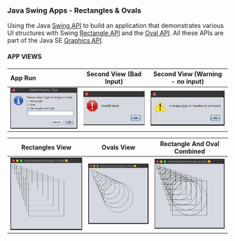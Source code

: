 ### Java Swing Apps - Rectangles & Ovals


Using the Java [Swing API](https://docs.oracle.com/javase/7/docs/api/javax/swing/package-summary.html) to build an 
application that demonstrates various UI structures with Swing [Rectangle API](https://docs.oracle.com/javase/7/docs/api/java/awt/class-use/Rectangle.html) 
and the [Oval API](http://www.java2s.com/Code/JavaAPI/java.awt/GraphicsdrawOvalintxintyintwidthintheight.htm). All these 
APIs are part of the Java SE [Graphics API](https://docs.oracle.com/javase/7/docs/api/java/awt/Graphics.html). 

#### APP VIEWS


| App Run                              | Second View (Bad Input)               | Second View (Warning - no input)      
|:-------------------------------------|:-------------------------------------:|:-------------------------------------:|
| ![sec](appA/images/select_view.png)  | ![sec](appA/images/invalid_input.png) | ![sec](appA/images/no_input_view.png) |  

| Rectangles View                      | Ovals View                    | Rectangle And Oval Combined                                     
|:------------------------------------:|:-----------------------------:|:--------------------------------------------------:|
| ![sec](appA/images/rectangles.png)   | ![sec](appA/images/ovals.png) |    ![sec](appA/images/combined_rect_and_oval.png)  |   


[comment]: <> (| Column #1  | Column #2   | Center align |)

[comment]: <> (|:-----------|------------:|:------------:|)

[comment]: <> (| will       |        will |     will     |)

[comment]: <> (| be         |          be |      be      |)

[comment]: <> (| left       |       right |    center    |)

[comment]: <> (| aligned    |     aligned |    aligned   |)


[comment]: <> (| Left align | Right align | Center align |)

[comment]: <> (|:-----------|------------:|:------------:|)

[comment]: <> (| This       |        This |     This     |)

[comment]: <> (| column     |      column |    column    |)

[comment]: <> (| will       |        will |     will     |)

[comment]: <> (| be         |          be |      be      |)

[comment]: <> (| left       |       right |    center    |)

[comment]: <> (| aligned    |     aligned |    aligned   |)
